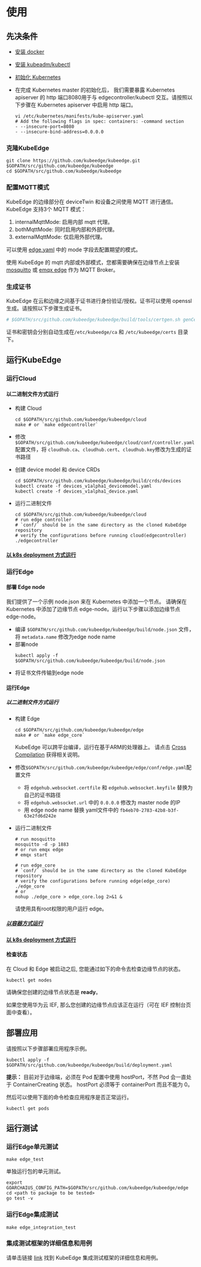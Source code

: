 # 使用

## 先决条件
+ [安装 docker](https://docs.docker.com/install/)
+ [安装 kubeadm/kubectl](https://kubernetes.io/docs/setup/independent/install-kubeadm/)
+ [初始化 Kubernetes](https://kubernetes.io/docs/setup/independent/create-cluster-kubeadm/)
+ 在完成 Kubernetes master 的初始化后， 我们需要暴露 Kubernetes apiserver 的 http 端口8080用于与 edgecontroller/kubectl 交互。请按照以下步骤在 Kubernetes apiserver 中启用 http 端口。

    ```shell
    vi /etc/kubernetes/manifests/kube-apiserver.yaml
    # Add the following flags in spec: containers: -command section
    - --insecure-port=8080
    - --insecure-bind-address=0.0.0.0
    ```

### 克隆KubeEdge

```shell
git clone https://github.com/kubeedge/kubeedge.git $GOPATH/src/github.com/kubeedge/kubeedge
cd $GOPATH/src/github.com/kubeedge/kubeedge
```

### 配置MQTT模式
KubeEdge 的边缘部分在 deviceTwin 和设备之间使用 MQTT 进行通信。KubeEdge 支持3个 MQTT 模式：
1) internalMqttMode: 启用内部  mqtt 代理。
2) bothMqttMode: 同时启用内部和外部代理。
3) externalMqttMode: 仅启用外部代理。

可以使用 [edge.yaml](https://github.com/kubeedge/kubeedge/blob/master/edge/conf/edge.yaml#L4) 中的 mode 字段去配置期望的模式。

使用 KubeEdge 的 mqtt 内部或外部模式，您都需要确保在边缘节点上安装 [mosquitto](https://mosquitto.org/) 或 [emqx edge](https://www.emqx.io/downloads/emq/edge?osType=Linux#download) 作为 MQTT Broker。

### 生成证书

KubeEdge 在云和边缘之间基于证书进行身份验证/授权。证书可以使用 openssl 生成。请按照以下步骤生成证书。

```bash
# $GOPATH/src/github.com/kubeedge/kubeedge/build/tools/certgen.sh genCertAndKey edge
```

证书和密钥会分别自动生成在`/etc/kubeedge/ca` 和 `/etc/kubeedge/certs` 
目录下。

## 运行KubeEdge

### 运行Cloud

#### 以二进制文件方式运行

+ 构建 Cloud

  ```shell
  cd $GOPATH/src/github.com/kubeedge/kubeedge/cloud
  make # or `make edgecontroller`
  ```

+ 修改 `$GOPATH/src/github.com/kubeedge/kubeedge/cloud/conf/controller.yaml` 配置文件，将 `cloudhub.ca`、`cloudhub.cert`、`cloudhub.key`修改为生成的证书路径

+ 创建 device model 和 device CRDs
    ```shell
    cd $GOPATH/src/github.com/kubeedge/kubeedge/build/crds/devices
    kubectl create -f devices_v1alpha1_devicemodel.yaml
    kubectl create -f devices_v1alpha1_device.yaml
    ```

+ 运行二进制文件
  ```shell
  cd $GOPATH/src/github.com/kubeedge/kubeedge/cloud
  # run edge controller
  # `conf/` should be in the same directory as the cloned KubeEdge repository
  # verify the configurations before running cloud(edgecontroller)
  ./edgecontroller
  ```

#### [以 k8s deployment 方式运行](../../build/cloud/README_zh.md)

### 运行Edge

#### 部署 Edge node
我们提供了一个示例 node.json 来在 Kubernetes 中添加一个节点。
请确保在 Kubernetes 中添加了边缘节点 edge-node。运行以下步骤以添加边缘节点 edge-node。

+ 编译 `$GOPATH/src/github.com/kubeedge/kubeedge/build/node.json` 文件，将 `metadata.name` 修改为edge node name
+ 部署node
    ```shell
    kubectl apply -f $GOPATH/src/github.com/kubeedge/kubeedge/build/node.json
    ```
+ 将证书文件传输到edge node

#### 运行Edge

##### 以二进制文件方式运行

+ 构建 Edge

  ```shell
  cd $GOPATH/src/github.com/kubeedge/kubeedge/edge
  make # or `make edge_core`
  ```

  KubeEdge 可以跨平台编译，运行在基于ARM的处理器上。
  请点击 [Cross Compilation](../docs/setup/cross-compilation.md) 获得相关说明。

+ 修改`$GOPATH/src/github.com/kubeedge/kubeedge/edge/conf/edge.yaml`配置文件
  + 将 `edgehub.websocket.certfile` 和 `edgehub.websocket.keyfile` 替换为自己的证书路径
  + 将 `edgehub.websocket.url` 中的 `0.0.0.0` 修改为 master node 的IP
  + 用 edge node name 替换 yaml文件中的 `fb4eb70-2783-42b8-b3f-63e2fd6d242e`

+ 运行二进制文件
  ```shell
  # run mosquitto
  mosquitto -d -p 1883
  # or run emqx edge
  # emqx start
  
  # run edge_core
  # `conf/` should be in the same directory as the cloned KubeEdge repository
  # verify the configurations before running edge(edge_core)
  ./edge_core
  # or
  nohup ./edge_core > edge_core.log 2>&1 &
  ```

  请使用具有root权限的用户运行 edge。

##### [以容器方式运行](../../build/edge/README_zh.md)

#### [以 k8s deployment 方式运行](../../build/edge/kubernetes/README_zh.md)

#### 检查状态
在 Cloud 和 Edge 被启动之后, 您能通过如下的命令去检查边缘节点的状态。

```shell
kubectl get nodes
```

请确保您创建的边缘节点状态是 **ready**。

如果您使用华为云 IEF, 那么您创建的边缘节点应该正在运行（可在 IEF 控制台页面中查看）。

## 部署应用

请按照以下步骤部署应用程序示例。

```shell
kubectl apply -f $GOPATH/src/github.com/kubeedge/kubeedge/build/deployment.yaml
```

**提示：** 目前对于边缘端，必须在 Pod 配置中使用 hostPort，不然 Pod 会一直处于 ContainerCreating 状态。 hostPort 必须等于 containerPort 而且不能为 0。

然后可以使用下面的命令检查应用程序是否正常运行。

```shell
kubectl get pods
```

## 运行测试

### 运行Edge单元测试

 ```shell
 make edge_test
 ```

 单独运行包的单元测试。

 ```shell
 export GOARCHAIUS_CONFIG_PATH=$GOPATH/src/github.com/kubeedge/kubeedge/edge
 cd <path to package to be tested>
 go test -v
 ```

### 运行Edge集成测试

```shell
make edge_integration_test
```

### 集成测试框架的详细信息和用例

请单击链接 [link](https://github.com/kubeedge/kubeedge/tree/master/edge/test/integration) 找到 KubeEdge 集成测试框架的详细信息和用例。
